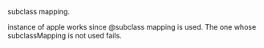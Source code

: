 subclass mapping.

instance of apple works since @subclass mapping is used. 
The one whose subclassMapping is not used fails.